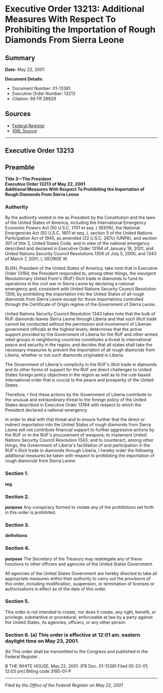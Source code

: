 # Executive Order 13213: Additional Measures With Respect To Prohibiting the Importation of Rough Diamonds From Sierra Leone

## Summary

**Date:** May 22, 2001

**Document Details:**
- Document Number: 01-13381
- Executive Order Number: 13213
- Citation: 66 FR 28829

## Sources
- [Federal Register](https://www.federalregister.gov/documents/2001/05/24/01-13381/additional-measures-with-respect-to-prohibiting-the-importation-of-rough-diamonds-from-sierra-leone)
- [XML Source](https://www.federalregister.gov/documents/full_text/xml/2001/05/24/01-13381.xml)

---

## Executive Order 13213

## Preamble

**Title 3—The President**  
**Executive Order 13213 of May 22, 2001**  
**Additional Measures With Respect To Prohibiting the Importation of Rough Diamonds From Sierra Leone**

### Authority

By the authority vested in me as President by the Constitution and the laws of the United States of America, including the International Emergency Economic Powers Act (50 U.S.C. 1701 
et seq
.) (IEEPA), the National Emergencies Act (50 U.S.C. 1601 
et seq
.), section 5 of the United Nations Participation Act of 1945, as amended (22 U.S.C. 287c) (UNPA), and section 301 of title 3, United States Code, and in view of the national emergency described and declared in Executive Order 13194 of January 18, 2001, and United Nations Security Council Resolutions 1306 of July 5, 2000, and 1343 of March 7, 2001,
I, GEORGE W.

BUSH, President of the United States of America, take note that in Executive Order 13194, the President responded to, among other things, the insurgent Revolutionary United Front's (RUF) illicit trade in diamonds to fund its operations in the civil war in Sierra Leone by declaring a national emergency and, consistent with United Nations Security Council Resolution 1306, by prohibiting the importation into the United States of all rough diamonds from Sierra Leone except for those importations controlled through the Certificate of Origin regime of the Government of Sierra Leone.

United Nations Security Council Resolution 1343 takes note that the bulk of RUF diamonds leaves Sierra Leone through Liberia and that such illicit trade cannot be conducted without the permission and involvement of Liberian government officials at the highest levels; determines that the active support provided by the Government of Liberia for the RUF and other armed rebel groups in neighboring countries constitutes a threat to international peace and security in the region; and decides that all states shall take the necessary measures to prevent the importation of all rough diamonds from Liberia, whether or not such diamonds originated in Liberia.

The Government of Liberia's complicity in the RUF's illicit trade in diamonds and its other forms of support for the RUF are direct challenges to United States foreign policy objectives in the region as well as to the rule-based international order that is crucial to the peace and prosperity of the United States.

Therefore, I find these actions by the Government of Liberia contribute to the unusual and extraordinary threat to the foreign policy of the United States described in Executive Order 13194 with respect to which the President declared a national emergency.

In order to deal with that threat and to ensure further that the direct or indirect importation into the United States of rough diamonds from Sierra Leone will not contribute financial support to further aggressive actions by the RUF or to the RUF's procurement of weapons; to implement United Nations Security Council Resolution 1343; and to counteract, among other things, the Government of Liberia's facilitation of and participation in the RUF's illicit trade in diamonds through Liberia, I hereby order the following additional measures be taken with respect to prohibiting the importation of rough diamonds from Sierra Leone:
### Section 1.

**reg**

### Section 2.

**purpose**
 Any conspiracy formed to violate any of the prohibitions set forth in this order is prohibited.
### Section 3.

**definitions**

### Section 4.

**purpose**
 The Secretary of the Treasury may redelegate any of these functions to other officers and agencies of the United States Government.

All agencies of the United States Government are hereby directed to take all appropriate measures within their authority to carry out the provisions of this order, including modification, suspension, or termination of licenses or authorizations in effect as of the date of this order.
### Section 5.

This order is not intended to create, nor does it create, any right, benefit, or privilege, substantive or procedural, enforceable at law by a party against the United States, its agencies, officers, or any other person
### Section 6. (a) This order is effective at 12:01 am. eastern daylight time on May 23, 2001.

(b) This order shall be transmitted to the Congress and published in the 
Federal Register
.

B
THE WHITE HOUSE,
May 22, 2001. 
[FR Doc. 01-13381
Filed 05-23-01; 12:03 pm]
Billing code 3195-01-P

---

*Filed by the Office of the Federal Register on May 22, 2001*
